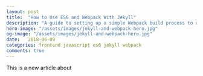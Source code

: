 ```yaml
---
layout: post
title:  "How to Use ES6 and Webpack With Jekyll"
description: "A guide to setting up a simple Webpack build process to use ES6 in a Jekyll site"
hero-image: "/assets/images/jekyll-and-webpack-hero.jpg"
og-image: "/assets/images/jekyll-and-webpack-hero.jpg"
date:   2018-06-09
categories: frontend javascript es6 jekyll webpack
comments: true
---
```


This is a new article about 
